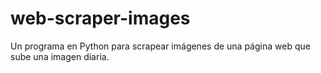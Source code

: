 # web-scraper-images
Un programa en Python para scrapear imágenes de una página web que sube una imagen diaria.
